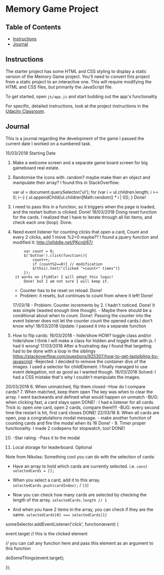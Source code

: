 # Memory Game Project

## Table of Contents

* [Instructions](#instructions)
* [Journal](#journal)

## Instructions

The starter project has some HTML and CSS styling to display a static version of the Memory Game project. You'll need to convert this project from a static project to an interactive one. This will require modifying the HTML and CSS files, but primarily the JavaScript file.

To get started, open `js/app.js` and start building out the app's functionality

For specific, detailed instructions, look at the project instructions in the [Udacity Classroom](https://classroom.udacity.com/me).

## Journal

This is a journal regarding the development of the game
I passed the current date I worked on a numbered task.

15/03/2018 Starting Date

1. Make a welcome screen and a separate game board screen for big gameboard real estate.
2. Randomise the icons with .random? maybe make then an object and manipulate their array?
    I found this in StackOverflow:

    var ul = document.querySelector('ul');
    for (var i = ul.children.length; i >= 0; i--) {
        ul.appendChild(ul.children[Math.random() * i | 0]);
    }
        Done!
3. I need to pass this in a function, so it triggers when the page is loaded, and the restart button is clicked.
    Done!
    18/03/2018
        Doing reset function for the cards. I realized that I have to iterate through all list items, and check each one (loop). 
        Done.
4. Need event listener for counting clicks that open a card, Count and every 2 clicks, add 1 move %2=0 maybe??
    I found a jquery function and modified it: http://jsfiddle.net/PKcrd/67/

            var count = 0;
            $('button').click(function(){
                count++;
                if (count%2==0){ // modification
                $(this).text("clicked "+count+" times")}
            });
        it works on jfiddle! I will adopt this logic!
            Done! but I am not sure I will keep it.

    - Counter has to be reset on reload.
        Done!
    - Problem: it resets, but continues to count from where it left!
        Done!

    17/03/18
        - Problem: Counter increments by 2. I hadn't noticed.
            Done! It was simple (wasted enough time though).
        - Maybe there should be a conditional about when to count.
            Done!: Passing the counter into the event listener does not let the counter count the opened cards.I don't know why!
    18/03/2018
            Update: I passed it into a separate function

5. How to flip cards: 
    16/03/2018
        - hide/show HOW?
        toggle class and/or hide/show
        I think I will make a class for hidden and toggle that with js. I had it wrong!
    17/03/2018
        After a frustrating day I found that targeting had to be done with a loop in the siblings
        https://stackoverflow.com/questions/925307/how-to-get-lastsibling-by-javascript -Rejected. 
        I decided to remove the container divs of the images.
        I used a selector for childElement. I finally managed to use event delegation, not as good as I wanted though.
    18/03/2018
        Solved: I had a CSS mistake that's why I couldn't manipulate the images.

20/03/2018
        6. When unmatched, flip them closed
            -How do I compare cards?
        7. When matched, keep them open
        The key was when to clear the array. I went backwards and defined what would happen on unmatch
        -BUG: when clicking fast, a card stays open
        DONE! : I had e.listener for all cards. Trick is: open one card, open 2 cards, compare them!!!!
        -BUG: every second time the restart is hit, first card closes 
        DONE!
22/03/18
8. When all cards are open, pop a congratulations modal message.
    - make another function of counting cards and fire the modal when its 16
    Done!
    - 
9. Timer proper functionality. I made 2 codepens for stopwatch, too!
    DONE!

10. -Star rating.
    -Pass it to the modal

11. Local storage for  leaderboard. Optional
    




Note from Nikolas:
Something cool you can do with the selection of cards:

- Have an array to hold which cards are currently selected. i.e. `const selectedCards = [];`

- When you select a card, add it to this array. `selectedCards.push(cardIndex);` / `[3]`

- Now you can check how many cards are selected by checking the length of the array. `selectedCards.length // 1`

- And when you have 2 items in the array, you can check if they are the same. `selectedCards[0] === selectedCards[1]`


someSelector.addEventListener('click', function(event) {

   event.target // this is the clicked element

   // you can call any function here and pass this element as an argument to this function

   doSomeThings(event.target);

});
